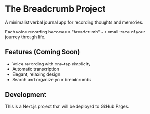 # The Breadcrumb Project

A minimalist verbal journal app for recording thoughts and memories.

Each voice recording becomes a "breadcrumb" - a small trace of your journey through life.

## Features (Coming Soon)
- Voice recording with one-tap simplicity
- Automatic transcription
- Elegant, relaxing design
- Search and organize your breadcrumbs

## Development
This is a Next.js project that will be deployed to GitHub Pages. 